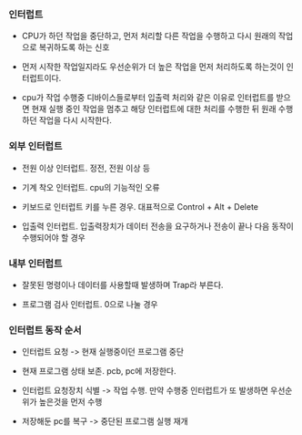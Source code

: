 ### 인터럽트

* CPU가 하던 작업을 중단하고, 먼저 처리할 다른 작업을 수행하고 다시 원래의 작업으로 복귀하도록 하는 신호

* 먼저 시작한 작업일지라도 우선순위가 더 높은 작업을 먼저 처리하도록 하는것이 인터럽트이다.

* cpu가 작업 수행중 디바이스들로부터 입출력 처리와 같은 이유로 인터럽트를 받으면 현재 실행 중인 작업을 멈추고
해당 인터럽트에 대한 처리를 수행한 뒤 원래 수행하던 작업을 다시 시작한다.


### 외부 인터럽트

* 전원 이상 인터럽트. 정전, 전원 이상 등

* 기계 착오 인터럽트. cpu의 기능적인 오류

* 키보드로 인터럽트 키를 누른 경우. 대표적으로 Control + Alt + Delete

* 입출력 인터럽트. 입출력장치가 데이터 전송을 요구하거나 전송이 끝나 다음 동작이 수행되어야 할 경우


### 내부 인터럽트

* 잘못된 명령이나 데이터를 사용할때 발생하며 Trap라 부른다.

* 프로그램 검사 인터럽트. 0으로 나눌 경우


### 인터럽트 동작 순서

* 인터럽트 요청 -> 현재 실행중이던 프로그램 중단

* 현재 프로그램 상태 보존. pcb, pc에 저장한다.

* 인터럽트 요청장치 식별 -> 작업 수행. 만약 수행중 인터럽트가 또 발생하면 우선순위가 높은것을 먼저 수행

* 저장해둔 pc를 복구 -> 중단된 프로그램 실행 재개
